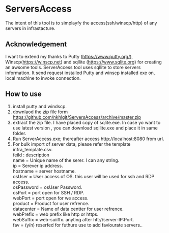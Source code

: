 # ServersAccess
The intent of this tool is to simplayfy the access(ssh/winscp/http) of any servers in infrastacture. 

## Acknowledgement
I want to extend my thanks to Putty (https://www.putty.org/), Winscp(https://winscp.net) and sqllite (https://www.sqlite.org) for creating an awsome tools.
ServerAccess tool uses sqllite to store servers information. It send request installed Putty and winscp installed exe on, local machine to invoke connection.

## How to use
1. install putty and windscp.
2. downlaod the zip file form  https://github.com/nkhlgit/ServersAccess/archive/master.zip
3. extract the zip file. I have placed copy of sqlite.exe. In case yo want to use latest version , you can download sqllite.exe and place it in same folder.
4. Run ServerAccess.exe; thereafter access http://localhost:8080 from url.
5. For bulk import of server data, please refer the template infra_template.csv.<br />
  feild : description<br />
  name = Unique name of the serer. I can any string.<br />
  ip = Serever ip address.<br />
  hostname = server hostname.<br />
  osUser = User access of OS. this user will be used for ssh and RDP access.<br />
  osPassword = osUser Password.<br />
  osPort = port open for SSH / RDP.<br />
  webPort = port open for we access.<br />
  product = Product for user refrence.<br />
  datacenter = Name of data centter for user refrence.<br />
  webPrefix = web prefix like http or https.<br />
  webSuffix = web-suiiffx. anyting after htt://server-IP:Port.<br />
  fav = (y/n) reserfed for futhure use to add faviourate servers..<br />
